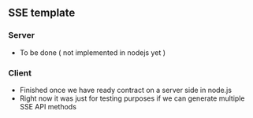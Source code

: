 ## SSE template

### Server
- To be done ( not implemented in nodejs yet )

### Client
- Finished once we have ready contract on a server side in node.js
- Right now it was just for testing purposes if we can generate multiple SSE API methods
